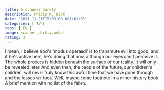 ```yaml
---
title: A scanner darkly
description: Philip K. Dick
date: '2011-11-11T15:03:00.001+01:00'
categories: [ TV ]
tags: [ EN ]
image: scanner_darkly.webp
rating: 3
---
```


I mean, I believe God's ‘modus operandi’ is to transmute evil into good, and if he's active here, he's doing that now, although our eyes can't perceive it. The whole process is hidden beneath the surface of our reality. It will only be revealed later. And even then, the people of the future, our children's children, will never truly know this awful time that we have gone through and the losses we took. Well, maybe some footnote in a minor history book. A brief mention with no list of the fallen.
